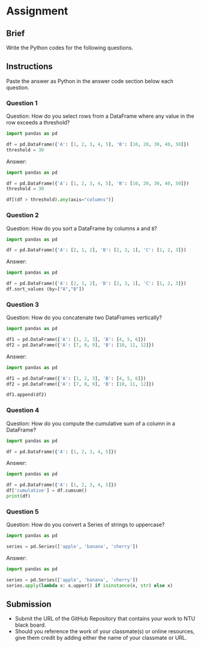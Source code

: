 # Assignment

## Brief

Write the Python codes for the following questions.

## Instructions

Paste the answer as Python in the answer code section below each question.

### Question 1

Question: How do you select rows from a DataFrame where any value in the row exceeds a threshold?

```python
import pandas as pd

df = pd.DataFrame({'A': [1, 2, 3, 4, 5], 'B': [10, 20, 30, 40, 50]})
threshold = 30
```

Answer:

```python
import pandas as pd

df = pd.DataFrame({'A': [1, 2, 3, 4, 5], 'B': [10, 20, 30, 40, 50]})
threshold = 30

df[(df > threshold).any(axis="columns")]
```

### Question 2

Question: How do you sort a DataFrame by columns `A` and `B`?

```python
import pandas as pd

df = pd.DataFrame({'A': [2, 1, 2], 'B': [2, 3, 1], 'C': [1, 2, 3]})
```

Answer:

```python
import pandas as pd

df = pd.DataFrame({'A': [2, 1, 2], 'B': [2, 3, 1], 'C': [1, 2, 3]})
df.sort_values (by=["A","B"])
```

### Question 3

Question: How do you concatenate two DataFrames vertically?

```python
import pandas as pd

df1 = pd.DataFrame({'A': [1, 2, 3], 'B': [4, 5, 6]})
df2 = pd.DataFrame({'A': [7, 8, 9], 'B': [10, 11, 12]})
```

Answer:

```python
import pandas as pd

df1 = pd.DataFrame({'A': [1, 2, 3], 'B': [4, 5, 6]})
df2 = pd.DataFrame({'A': [7, 8, 9], 'B': [10, 11, 12]})

df1.append(df2)
```

### Question 4

Question: How do you compute the cumulative sum of a column in a DataFrame?

```python
import pandas as pd

df = pd.DataFrame({'A': [1, 2, 3, 4, 5]})
```

Answer:

```python
import pandas as pd

df = pd.DataFrame({'A': [1, 2, 3, 4, 5]})
df['cumulative'] = df.cumsum()
print(df)
```

### Question 5

Question: How do you convert a Series of strings to uppercase?

```python
import pandas as pd

series = pd.Series(['apple', 'banana', 'cherry'])
```

Answer:

```python
import pandas as pd

series = pd.Series(['apple', 'banana', 'cherry'])
series.apply(lambda x: x.upper() if isinstance(x, str) else x)
```

## Submission

- Submit the URL of the GitHub Repository that contains your work to NTU black board.
- Should you reference the work of your classmate(s) or online resources, give them credit by adding either the name of your classmate or URL.
